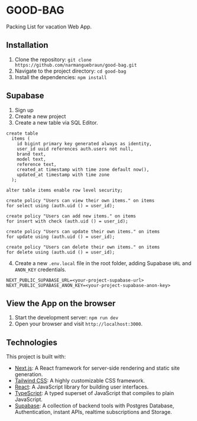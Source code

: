 # GOOD-BAG

Packing List for vacation Web App.

## Installation

1. Clone the repository: `git clone https://github.com/narmanguebraun/good-bag.git`
2. Navigate to the project directory: `cd good-bag`
3. Install the dependencies: `npm install`

## Supabase

1. Sign up
2. Create a new project
3. Create a new table via SQL Editor.

```
create table
  items (
    id bigint primary key generated always as identity,
    user_id uuid references auth.users not null,
    brand text,
    model text,
    reference text,
    created_at timestamp with time zone default now(),
    updated_at timestamp with time zone
  );

alter table items enable row level security;

create policy "Users can view their own items." on items
for select using (auth.uid () = user_id);

create policy "Users can add new items." on items
for insert with check (auth.uid () = user_id);

create policy "Users can update their own items." on items
for update using (auth.uid () = user_id);

create policy "Users can delete their own items." on items
for delete using (auth.uid () = user_id);
```

4. Create a new `.env.local` file in the root folder, adding Supabase `URL` and `ANON_KEY` credentials.

```
NEXT_PUBLIC_SUPABASE_URL=<your-project-supabase-url>
NEXT_PUBLIC_SUPABASE_ANON_KEY=<your-project-supabase-anon-key>
```

## View the App on the browser

1. Start the development server: `npm run dev`
2. Open your browser and visit `http://localhost:3000`.

## Technologies

This project is built with:

- [Next.js](https://nextjs.org/docs): A React framework for server-side rendering and static site generation.
- [Tailwind CSS](https://tailwindcss.com/docs/installation): A highly customizable CSS framework.
- [React](https://react.dev/): A JavaScript library for building user interfaces.
- [TypeScript](https://www.typescriptlang.org/docs/): A typed superset of JavaScript that compiles to plain JavaScript.
- [Supabase](https://supabase.com/docs): A collection of backend tools with Postgres Database, Authentication, instant APIs, realtime subscriptions and Storage.
